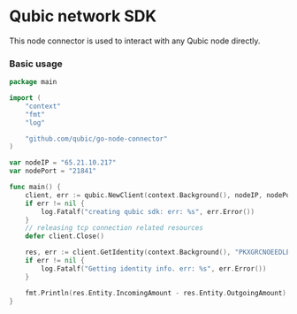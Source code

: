 # Qubic network SDK

This node connector is used to interact with any Qubic node directly.

### Basic usage

```go
package main

import (
	"context"
	"fmt"
	"log"

	"github.com/qubic/go-node-connector"
)

var nodeIP = "65.21.10.217"
var nodePort = "21841"

func main() {
	client, err := qubic.NewClient(context.Background(), nodeIP, nodePort)
	if err != nil {
		log.Fatalf("creating qubic sdk: err: %s", err.Error())
	}
	// releasing tcp connection related resources
	defer client.Close()

	res, err := client.GetIdentity(context.Background(), "PKXGRCNOEEDLEGTLAZOSXMEYZIEDLGMSPNTJJJBHIBJISHFFYBBFDVGHRJQF")
	if err != nil {
		log.Fatalf("Getting identity info. err: %s", err.Error())
	}

	fmt.Println(res.Entity.IncomingAmount - res.Entity.OutgoingAmount)
}
```